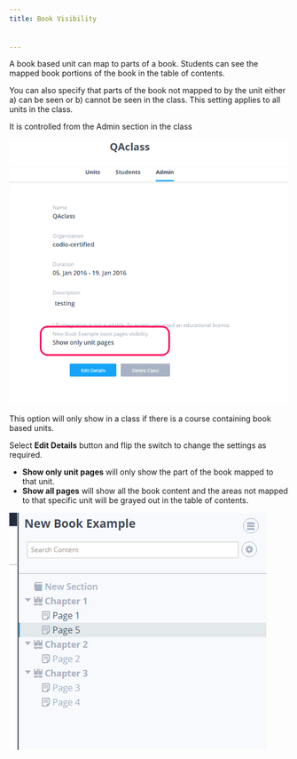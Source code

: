 ```yaml
---
title: Book Visibility


---
```


A book based unit can map to parts of a book. Students can see the mapped book portions of the book in the table of contents.

You can also specify that parts of the book not mapped to by the unit either a) can be seen or b) cannot be seen in the class. This setting applies to all units in the class.

It is controlled from the Admin section in the class

![Book Visibility](/img/bookpages.png)

This option will only show in a class if there is a course containing book based units.

Select **Edit Details** button and flip the switch to change the settings as required.

- **Show only unit pages** will only show the part of the book mapped to that unit.
- **Show all pages** will show all the book content and the areas not mapped to that specific unit will be grayed out in the table of contents.

![Show all pages](/img/bookshowallpages.png)



